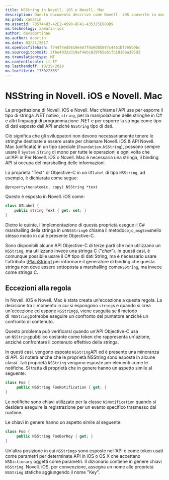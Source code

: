 ```yaml
---
title: NSString in Novell. iOS e Novell. Mac
description: Questo documento descrive come Novell. iOS converte in modo trasparente gli oggetti NSString C# in oggetti stringa, quando ciò non accade.
ms.prod: xamarin
ms.assetid: 785744B3-42E2-4590-8F41-435325E609B9
ms.technology: xamarin-ios
author: davidortinau
ms.author: daortin
ms.date: 03/21/2017
ms.openlocfilehash: f744f4ed5619e4e7f4a9d85897c4451bf7e5b9bc
ms.sourcegitcommit: 2fbe4932a319af4ebc829f65eb1fb1816ba305d3
ms.translationtype: MT
ms.contentlocale: it-IT
ms.lasthandoff: 10/29/2019
ms.locfileid: "73022355"
---
```

# <a name="nsstring-in-xamarinios-and-xamarinmac"></a>NSString in Novell. iOS e Novell. Mac

La progettazione di Novell. iOS e Novell. Mac chiama l'API use per esporre il tipo di stringa .NET nativo, `string`, per la manipolazione delle stringhe in C# e altri linguaggi di programmazione .NET e per esporre la stringa come tipo di dati esposto dall'API anziché `NSString` tipo di dati.

Ciò significa che gli sviluppatori non devono necessariamente tenere le stringhe destinate a essere usate per chiamare Novell. iOS & API Novell. Mac (unificata) in un tipo speciale (`Foundation.NSString`), possono sempre usare il `System.String` di mono per tutte le operazioni e ogni volta che un'API in Per Novell. iOS o Novell. Mac è necessaria una stringa, il binding API si occupa del marshalling delle informazioni.

La proprietà "Text" di Objective-C in un `UILabel` di tipo `NSString`, ad esempio, è dichiarata come segue:

```objc
@property(nonatomic, copy) NSString *text
```

Questo è esposto in Novell. iOS come:

```csharp
class UILabel {
    public string Text { get; set; }
}
```

Dietro le quinte, l'implementazione di questa proprietà esegue il C# marshalling della stringa in un`NSString`e chiama il metodo`objc_msgSend`nello stesso modo in cui è presente Objective-C.

Sono disponibili alcune API Objective-C di terze parti che non utilizzano un `NSString`, ma utilizzano invece una stringa C ("*char*"). In questi casi, è comunque possibile usare il C# tipo di dati String, ma è necessario usare l'attributo [[PlainString]](~/cross-platform/macios/binding/objective-c-libraries.md) per informare il generatore di binding che questa stringa non deve essere sottoposta a marshalling come`NSString`, ma invece come stringa C.

 <a name="Exceptions_to_the_Rule" />

## <a name="exceptions-to-the-rule"></a>Eccezioni alla regola

In Novell. iOS e Novell. Mac è stata creata un'eccezione a questa regola. La decisione tra il momento in cui si espongono `string`s e quando si crea un'eccezione ed espone `NSString`s, viene eseguita se il metodo di  `NSString`potrebbe eseguire un confronto del puntatore anziché un confronto di contenuto.

Questo problema può verificarsi quando un'API Objective-C usa un `NSString`pubblico costante come token che rappresenta un'azione, anziché confrontare il contenuto effettivo della stringa.

In questi casi, vengono esposte `NSString`API ed è presente una minoranza di API. Si noterà anche che le proprietà NSString sono esposte in alcune classi. Tali proprietà `NSString` vengono esposte per elementi come le notifiche. Si tratta di proprietà che in genere hanno un aspetto simile al seguente:

```csharp
class Foo {
     public NSString FooNotification { get; }
}
```

Le notifiche sono chiavi utilizzate per la classe `NSNotification` quando si desidera eseguire la registrazione per un evento specifico trasmesso dal runtime.

Le chiavi in genere hanno un aspetto simile al seguente:

```csharp
class Foo {
     public NSString FooBarKey { get; }
}
```

Un'altra posizione in cui `NSString`s sono esposte nell'API è come token usati come parametri per determinate API in iOS o OS X che accettano `NSDictionary` oggetti come parametri. Il dizionario contiene in genere chiavi `NSString`. Novell. iOS, per convenzione, assegna un nome alle proprietà `NSString` statiche aggiungendo il nome "Key".
